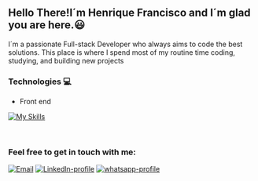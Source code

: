 <h2><Strong> Hello There!I´m Henrique Francisco and I´m glad you are here.😃</strong></h2> 

<p>I´m a passionate Full-stack Developer who always aims to code the best solutions.
This place is where I spend most of my routine time coding, studying, and building new projects</p>

<h3>Technologies 💻</h3>

- Front end

[![My Skills](https://skillicons.dev/icons?i=html,css,js,react,next,styledcomponents,tailwind,materialui)](https://skillicons.dev)


<br />



<h3> Feel free to get in touch with me:</h3>

<div>
<a href="mailto:wemersonranter@gmail.com"><img src="https://img.shields.io/badge/Microsoft_Outlook-0078D4?style=for-the-badge&logo=microsoft-outlook&logoColor=white" alt="Email"></a> 
<a href='https://www.linkedin.com/in/jose-silva-dev-full//' target="_blank" /><img src="https://img.shields.io/badge/LinkedIn-0077B5?style=for-the-badge&logo=linkedin&logoColor=white" alt="Linkedln-profile"></a>  
<a href='https://api.whatsapp.com/send?phone=17996114681'><img src="https://img.shields.io/badge/WhatsApp-25D366?style=for-the-badge&logo=whatsapp&logoColor=white" alt="whatsapp-profile"></a>
</div>
